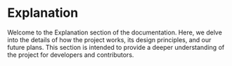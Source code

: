 # Explanation

Welcome to the Explanation section of the documentation. Here, we delve into the details of how the project works, its design principles, and our future plans. This section is intended to provide a deeper understanding of the project for developers and contributors.
